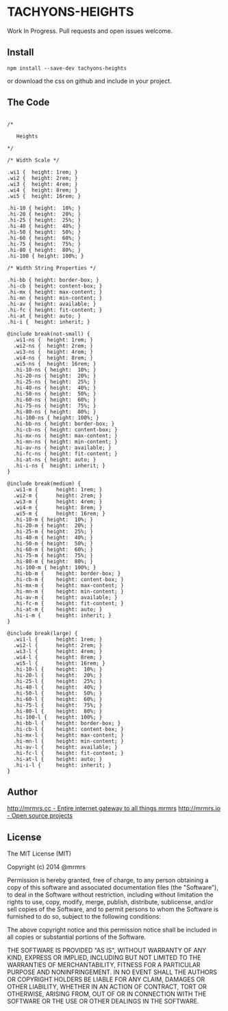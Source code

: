 # TACHYONS-HEIGHTS

Work In Progress. Pull requests and open issues welcome.

## Install
```
npm install --save-dev tachyons-heights
```
or download the css on github and include in your project.

## The Code
```

/*

   Heights

*/

/* Width Scale */

.wi1 {  height: 1rem; }
.wi2 {  height: 2rem; }
.wi3 {  height: 4rem; }
.wi4 {  height: 8rem; }
.wi5 {  height: 16rem; }

.hi-10 { height:  10%; }
.hi-20 { height:  20%; }
.hi-25 { height:  25%; }
.hi-40 { height:  40%; }
.hi-50 { height:  50%; }
.hi-60 { height:  60%; }
.hi-75 { height:  75%; }
.hi-80 { height:  80%; }
.hi-100 { height: 100%; }

/* Width String Properties */

.hi-bb { height: border-box; }
.hi-cb { height: content-box; }
.hi-mx { height: max-content; }
.hi-mn { height: min-content; }
.hi-av { height: available; }
.hi-fc { height: fit-content; }
.hi-at { height: auto; }
.hi-i {  height: inherit; }

@include break(not-small) {
  .wi1-ns {  height: 1rem; }
  .wi2-ns {  height: 2rem; }
  .wi3-ns {  height: 4rem; }
  .wi4-ns {  height: 8rem; }
  .wi5-ns {  height: 16rem; }
  .hi-10-ns { height:  10%; }
  .hi-20-ns { height:  20%; }
  .hi-25-ns { height:  25%; }
  .hi-40-ns { height:  40%; }
  .hi-50-ns { height:  50%; }
  .hi-60-ns { height:  60%; }
  .hi-75-ns { height:  75%; }
  .hi-80-ns { height:  80%; }
  .hi-100-ns { height: 100%; }
  .hi-bb-ns { height: border-box; }
  .hi-cb-ns { height: content-box; }
  .hi-mx-ns { height: max-content; }
  .hi-mn-ns { height: min-content; }
  .hi-av-ns { height: available; }
  .hi-fc-ns { height: fit-content; }
  .hi-at-ns { height: auto; }
  .hi-i-ns {  height: inherit; }
}

@include break(medium) {
  .wi1-m {      height: 1rem; }
  .wi2-m {      height: 2rem; }
  .wi3-m {      height: 4rem; }
  .wi4-m {      height: 8rem; }
  .wi5-m {      height: 16rem; }
  .hi-10-m { height:  10%; }
  .hi-20-m { height:  20%; }
  .hi-25-m { height:  25%; }
  .hi-40-m { height:  40%; }
  .hi-50-m { height:  50%; }
  .hi-60-m { height:  60%; }
  .hi-75-m { height:  75%; }
  .hi-80-m { height:  80%; }
  .hi-100-m { height: 100%; }
  .hi-bb-m {    height: border-box; }
  .hi-cb-m {    height: content-box; }
  .hi-mx-m {    height: max-content; }
  .hi-mn-m {    height: min-content; }
  .hi-av-m {    height: available; }
  .hi-fc-m {    height: fit-content; }
  .hi-at-m {    height: auto; }
  .hi-i-m {     height: inherit; }
}

@include break(large) {
  .wi1-l {      height: 1rem; }
  .wi2-l {      height: 2rem; }
  .wi3-l {      height: 4rem; }
  .wi4-l {      height: 8rem; }
  .wi5-l {      height: 16rem; }
  .hi-10-l {    height:  10%; }
  .hi-20-l {    height:  20%; }
  .hi-25-l {    height:  25%; }
  .hi-40-l {    height:  40%; }
  .hi-50-l {    height:  50%; }
  .hi-60-l {    height:  60%; }
  .hi-75-l {    height:  75%; }
  .hi-80-l {    height:  80%; }
  .hi-100-l {   height: 100%; }
  .hi-bb-l {    height: border-box; }
  .hi-cb-l {    height: content-box; }
  .hi-mx-l {    height: max-content; }
  .hi-mn-l {    height: min-content; }
  .hi-av-l {    height: available; }
  .hi-fc-l {    height: fit-content; }
  .hi-at-l {    height: auto; }
  .hi-i-l {     height: inherit; }
}
```

## Author

[http://mrmrs.cc - Entire internet gateway to all things mrmrs](http://mrmrs.cc)
[http://mrmrs.io - Open source projects](http://mrmrs.io)

## License

The MIT License (MIT)

Copyright (c) 2014 @mrmrs

Permission is hereby granted, free of charge, to any person obtaining a copy
of this software and associated documentation files (the "Software"), to deal
in the Software without restriction, including without limitation the rights
to use, copy, modify, merge, publish, distribute, sublicense, and/or sell
copies of the Software, and to permit persons to whom the Software is
furnished to do so, subject to the following conditions:

The above copyright notice and this permission notice shall be included in
all copies or substantial portions of the Software.

THE SOFTWARE IS PROVIDED "AS IS", WITHOUT WARRANTY OF ANY KIND, EXPRESS OR
IMPLIED, INCLUDING BUT NOT LIMITED TO THE WARRANTIES OF MERCHANTABILITY,
FITNESS FOR A PARTICULAR PURPOSE AND NONINFRINGEMENT. IN NO EVENT SHALL THE
AUTHORS OR COPYRIGHT HOLDERS BE LIABLE FOR ANY CLAIM, DAMAGES OR OTHER
LIABILITY, WHETHER IN AN ACTION OF CONTRACT, TORT OR OTHERWISE, ARISING FROM,
OUT OF OR IN CONNECTION WITH THE SOFTWARE OR THE USE OR OTHER DEALINGS IN
THE SOFTWARE.

